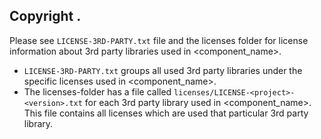 Copyright <year> <company>. 
---

Please see `LICENSE-3RD-PARTY.txt` file and the licenses folder for license information about 3rd party libraries used in <component_name>. 
* `LICENSE-3RD-PARTY.txt` groups all used 3rd party libraries under the specific licenses used in <component_name>.
* The licenses-folder has a file called `licenses/LICENSE-<project>-<version>.txt` for each 3rd party library used in <component_name>. This file contains all licenses which are used that particular 3rd party library.